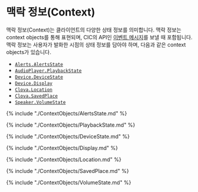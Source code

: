 # 맥락 정보(Context)

맥락 정보(Context)는 클라이언트의 다양한 상태 정보를 의미합니다. 맥락 정보는 context objects를 통해 표현되며, CIC의 API인 [이벤트 메시지](/CIC/References/CIC_API.md#Event)를 보낼 때 포함됩니다. 맥락 정보는 사용자가 발화한 시점의 상태 정보를 담아야 하며, 다음과 같은 context objects가 있습니다.

* [`Alerts.AlertsState`](#AlertsState)
* [`AudioPlayer.PlaybackState`](#PlaybackState)
* [`Device.DeviceState`](#DeviceState)
* [`Device.Display`](#Display)
* [`Clova.Location`](#Location)
* [`Clova.SavedPlace`](#SavedPlace)
* [`Speaker.VolumeState`](#VolumeState)

{% include "./ContextObjects/AlertsState.md" %}

{% include "./ContextObjects/PlaybackState.md" %}

{% include "./ContextObjects/DeviceState.md" %}

{% include "./ContextObjects/Display.md" %}

{% include "./ContextObjects/Location.md" %}

{% include "./ContextObjects/SavedPlace.md" %}

{% include "./ContextObjects/VolumeState.md" %}
